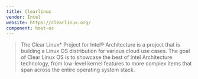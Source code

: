 ```yaml
---
title: Clearlinux
vendor: Intel
website: https://clearlinux.org/
component: host-os
---
```

> The Clear Linux* Project for Intel® Architecture is a project that is building a Linux OS distribution for various cloud use cases. The goal of Clear Linux OS is to showcase the best of Intel Architecture technology, from low-level kernel features to more complex items that span across the entire operating system stack.
